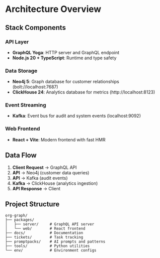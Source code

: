 # Architecture Overview

## Stack Components

### API Layer
- **GraphQL Yoga**: HTTP server and GraphQL endpoint
- **Node.js 20 + TypeScript**: Runtime and type safety

### Data Storage
- **Neo4j 5**: Graph database for customer relationships (bolt://localhost:7687)
- **ClickHouse 24**: Analytics database for metrics (http://localhost:8123)

### Event Streaming
- **Kafka**: Event bus for audit and system events (localhost:9092)

### Web Frontend
- **React + Vite**: Modern frontend with fast HMR

## Data Flow

1. **Client Request** → GraphQL API
2. **API** → Neo4j (customer data queries)
3. **API** → Kafka (audit events)
4. **Kafka** → ClickHouse (analytics ingestion)
5. **API Response** → Client

## Project Structure

```
org-graph/
├── packages/
│   ├── server/     # GraphQL API server
│   └── web/        # React frontend
├── docs/           # Documentation
├── tickets/        # Task tracking
├── promptpacks/    # AI prompts and patterns
├── tools/          # Python utilities
└── env/            # Environment configs
```
